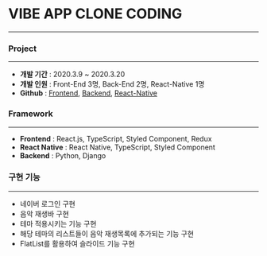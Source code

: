 # VIBE APP CLONE CODING

---

### Project

---

- **개발 기간** : 2020.3.9 ~ 2020.3.20
- **개발 인원** : Front-End 3명, Back-End 2명, React-Native 1명
- **Github** : [Frontend](https://github.com/wecode-bootcamp-korea/HI-VIBE-frontend), [Backend](https://github.com/wecode-bootcamp-korea/HI-ViBE-backend), [React-Native](https://github.com/eunjileee/HI-ViBE-app)

### Framework

---

- **Frontend** : React.js, TypeScript, Styled Component, Redux
- **React Native** : React Native, TypeScript, Styled Component
- **Backend** : Python, Django

### 구현 기능

---

- 네이버 로그인 구현
- 음악 재생바 구현
- 테마 적용시키는 기능 구현
- 해당 테마의 리스트들이 음악 재생목록에 추가되는 기능 구현
- FlatList를 활용하여 슬라이드 기능 구현
